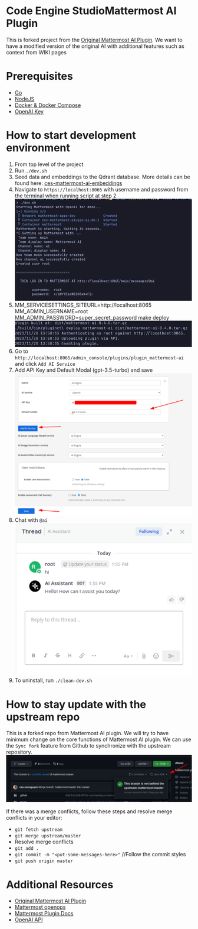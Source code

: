 # Code Engine StudioMattermost AI Plugin

This is forked project from the [Original Mattermost AI Plugin](https://github.com/mattermost/mattermost-plugin-ai). We want to have a modified version of the original AI with additional features such as context from WIKI pages

# Prerequisites

-   [Go](https://go.dev/doc/install)
-   [NodeJS](https://nodejs.org/en/)
-   [Docker & Docker Compose](https://docs.docker.com/get-docker/)
-   [OpenAI Key](https://platform.openai.com/api-keys)

# How to start development environment

1. From top level of the project
2. Run `./dev.sh`
3. Seed data and embeddings to the Qdrant database. More details can be found here: [ces-mattermost-ai-embeddings](https://github.com/Code-Engine-Studio/ces-mattermost-ai-embeddings)
4. Navigate to `https://localhost:8065` with username and password from the terminal when running script at step 2
   ![Run dev script](docs/dev_sh.png)
5. MM_SERVICESETTINGS_SITEURL=http://localhost:8065 MM_ADMIN_USERNAME=root MM_ADMIN_PASSWORD=super_secret_password make deploy
   ![Make Deploy](docs/make_deploy.png)
6. Go to `http://localhost:8065/admin_console/plugins/plugin_mattermost-ai` and click `Add AI Service`
7. Add API Key and Default Modal (gpt-3.5-turbo) and save
   ![Open AI Config](docs/open_ai_config.png)
8. Chat with `@ai` \
   ![AI Chat](docs/ai_chat.png)
9. To uninstall, run `./clean-dev.sh`

# How to stay update with the upstream repo

This is a forked repo from Mattermost AI plugin. We will try to have minimum change on the core functions of Mattermost AI plugin. We can use the `Sync fork` feature from Github to synchronize with the upstream repository. \
![Sync Fork](docs/sync_fork.png)

If there was a merge conflicts, follow these steps and resolve merge conflicts in your editor:

-   `git fetch upstream`
-   `git merge upstream/master`
-   Resolve merge conflicts
-   `git add .`
-   `git commit -m "<put-some-messages-here>"` //Follow the commit styles
-   `git push origin master`

# Additional Resources

-   [Original Mattermost AI Plugin](https://github.com/mattermost/mattermost-plugin-ai)
-   [Mattermost openops](https://github.com/mattermost/openops)
-   [Mattermost Plugin Docs](https://developers.mattermost.com/integrate/plugins/)
-   [OpenAI API](https://platform.openai.com/docs/overview)
